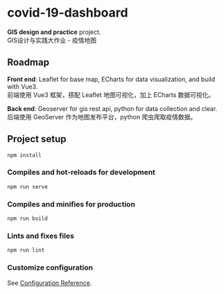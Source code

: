 # covid-19-dashboard

**GIS design and practice** project.     
GIS设计与实践大作业 - 疫情地图

## Roadmap

**Front end**: 
Leaflet for base map, ECharts for data visualization, and build with Vue3.    
前端使用 Vue3 框架，搭配 Leaflet 地图可视化，加上 ECharts 数据可视化。    

**Back end**: 
Geoserver for gis rest api, python for data collection and clear.    
后端使用 GeoServer 作为地图发布平台，python 爬虫爬取疫情数据。    

## Project setup
```
npm install
```

### Compiles and hot-reloads for development
```
npm run serve
```

### Compiles and minifies for production
```
npm run build
```

### Lints and fixes files
```
npm run lint
```

### Customize configuration
See [Configuration Reference](https://cli.vuejs.org/config/).
